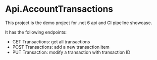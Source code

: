 # Api.AccountTransactions

This project is the demo project for .net 6 api and CI pipeline showcase.

It has the following endpoints:

- GET Transactions: get all transactions
- POST Transactions: add a new transaction item
- PUT Transaction: modify a transaction with transaction ID
